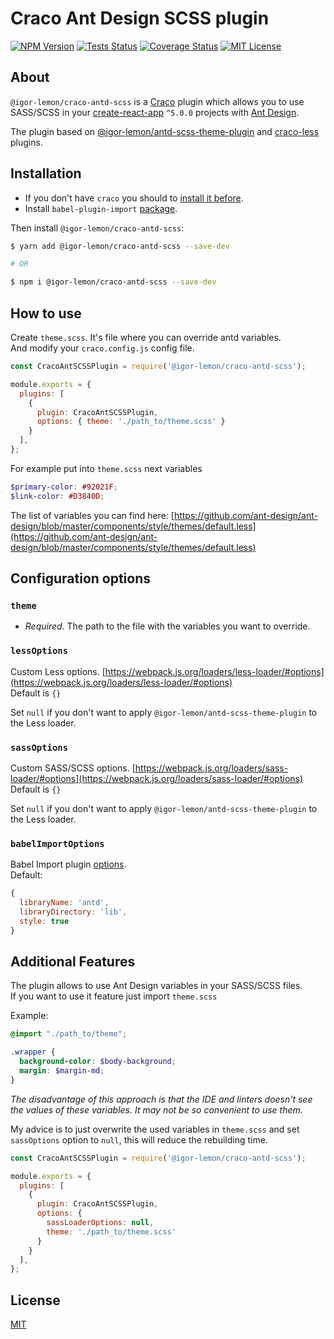 # Craco Ant Design SCSS plugin
[![NPM Version](https://badge.fury.io/js/@igor-lemon%2Fcraco-antd-scss.svg)](https://badge.fury.io/js/@igor-lemon%2Fcraco-antd-scss)
[![Tests Status](https://github.com/igor-lemon/craco-antd-scss/actions/workflows/test.yml/badge.svg?branch=master)](https://github.com/igor-lemon/craco-antd-scss/actions/workflows/test.yml)
[![Coverage Status](https://coveralls.io/repos/github/igor-lemon/craco-antd-scss/badge.svg?branch=master)](https://coveralls.io/github/igor-lemon/craco-antd-scss?branch=master)
[![MIT License](https://img.shields.io/badge/license-MIT-blue.svg)](LICENSE)

## About
`@igor-lemon/craco-antd-scss` is a [Craco](https://github.com/sharegate/craco) plugin which allows you to use SASS/SCSS in your [create-react-app](https://facebook.github.io/create-react-app/) `^5.0.0` projects with [Ant Design](https://github.com/ant-design/ant-design/).

The plugin based on [@igor-lemon/antd-scss-theme-plugin](https://github.com/igor-lemon/antd-scss-theme-plugin) and [craco-less](https://github.com/DocSpring/craco-less) plugins.

## Installation

- If you don't have `craco` you should to [install it before](https://github.com/gsoft-inc/craco/blob/master/packages/craco/README.md#installation).
- Install `babel-plugin-import` [package](https://github.com/umijs/babel-plugin-import).

Then install `@igor-lemon/craco-antd-scss`:

```bash
$ yarn add @igor-lemon/craco-antd-scss --save-dev

# OR

$ npm i @igor-lemon/craco-antd-scss --save-dev
```

## How to use

Create `theme.scss`. It's file where you can override antd variables.
<br/>
And modify your `craco.config.js` config file.

```js
const CracoAntSCSSPlugin = require('@igor-lemon/craco-antd-scss');

module.exports = {
  plugins: [
    { 
      plugin: CracoAntSCSSPlugin, 
      options: { theme: './path_to/theme.scss' }
    }
  ],
};
```

For example put into `theme.scss` next variables
```scss
$primary-color: #92021F;
$link-color: #D3840D;
```

The list of variables you can find here: [https://github.com/ant-design/ant-design/blob/master/components/style/themes/default.less](https://github.com/ant-design/ant-design/blob/master/components/style/themes/default.less)


## Configuration options

### `theme` 
- *Required*. The path to the file with the variables you want to override.


### `lessOptions` 
Custom Less options. [https://webpack.js.org/loaders/less-loader/#options](https://webpack.js.org/loaders/less-loader/#options)
<br/>
Default is `{}`

Set `null` if you don't want to apply `@igor-lemon/antd-scss-theme-plugin` to the Less loader.

### `sassOptions` 
Custom SASS/SCSS options. [https://webpack.js.org/loaders/sass-loader/#options](https://webpack.js.org/loaders/sass-loader/#options)
<br/>
Default is `{}`

Set `null` if you don't want to apply `@igor-lemon/antd-scss-theme-plugin` to the Less loader.

###  `babelImportOptions`
Babel Import plugin [options](https://github.com/umijs/babel-plugin-import#options).
<br/>
Default:
```js
{
  libraryName: 'antd',
  libraryDirectory: 'lib',
  style: true
}
```

## Additional Features

The plugin allows to use Ant Design variables in your SASS/SCSS files.
<br/>
If you want to use it feature just import `theme.scss`

Example:

```scss
@import "./path_to/theme";

.wrapper {
  background-color: $body-background;
  margin: $margin-md;
}
```

*The disadvantage of this approach is that the IDE and linters doesn't see the values of these variables. 
It may not be so convenient to use them.*

My advice is to just overwrite the used variables in `theme.scss` and set `sassOptions` option to `null`, this will reduce the rebuilding time.

```js
const CracoAntSCSSPlugin = require('@igor-lemon/craco-antd-scss');

module.exports = {
  plugins: [
    { 
      plugin: CracoAntSCSSPlugin, 
      options: {
        sassLoaderOptions: null,
        theme: './path_to/theme.scss'
      }
    }
  ],
};
```

## License

[MIT](./LICENSE)
